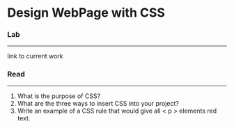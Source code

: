 # Design WebPage with CSS

### Lab
---

link to current work

### Read
---

1. What is the purpose of CSS?
2. What are the three ways to insert CSS into your project?
3. Write an example of a CSS rule that would give all < p > elements red text.